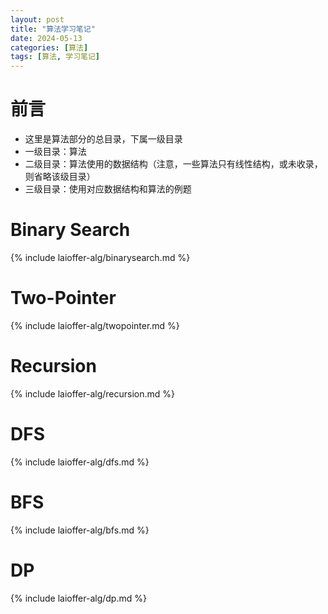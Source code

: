 ```yaml
---
layout: post
title: "算法学习笔记"
date: 2024-05-13
categories: [算法]
tags: [算法, 学习笔记]
---
```


# 前言

- 这里是算法部分的总目录，下属一级目录
- 一级目录：算法
- 二级目录：算法使用的数据结构（注意，一些算法只有线性结构，或未收录，则省略该级目录）
- 三级目录：使用对应数据结构和算法的例题

# Binary Search

{% include laioffer-alg/binarysearch.md %}

# Two-Pointer

{% include laioffer-alg/twopointer.md %}

# Recursion

{% include laioffer-alg/recursion.md %}

# DFS

{% include laioffer-alg/dfs.md %}

# BFS

{% include laioffer-alg/bfs.md %}

# DP

{% include laioffer-alg/dp.md %}
